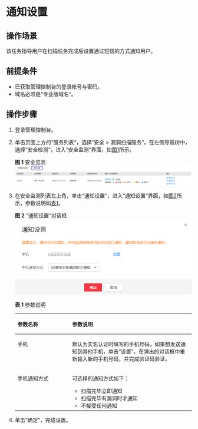 # 通知设置<a name="vss_01_0078"></a>

## 操作场景<a name="section14682174244810"></a>

该任务指导用户在扫描任务完成后设置通过短信的方式通知用户。

## 前提条件<a name="section98086323216"></a>

-   已获取管理控制台的登录帐号与密码。
-   域名必须是“专业版域名“。

## 操作步骤<a name="section149282111317"></a>

1.  登录管理控制台。
2.  单击页面上方的“服务列表“，选择“安全  \>  漏洞扫描服务“，在左侧导航树中，选择“安全检测“，进入“安全监测“界面，如[图1](#fig8716958152919)所示。

    **图 1**  安全监测<a name="fig8716958152919"></a>  
    ![](figures/安全监测-10.png "安全监测-10")

3.  在安全监测列表左上角，单击“通知设置“，进入“通知设置“界面，如[图2](#fig81479327442)所示，参数说明如[表1](#table645215173564)。

    **图 2** “通知设置“对话框<a name="fig81479327442"></a>  
    ![](figures/通知设置对话框.png "通知设置对话框")

    **表 1**  参数说明

    <a name="table645215173564"></a>
    <table><thead align="left"><tr id="row7453141735614"><th class="cellrowborder" valign="top" width="30.9%" id="mcps1.2.3.1.1"><p id="p4453417125613"><a name="p4453417125613"></a><a name="p4453417125613"></a>参数名称</p>
    </th>
    <th class="cellrowborder" valign="top" width="69.1%" id="mcps1.2.3.1.2"><p id="p545301710566"><a name="p545301710566"></a><a name="p545301710566"></a>参数说明</p>
    </th>
    </tr>
    </thead>
    <tbody><tr id="row34531417165611"><td class="cellrowborder" valign="top" width="30.9%" headers="mcps1.2.3.1.1 "><p id="p20453181711563"><a name="p20453181711563"></a><a name="p20453181711563"></a>手机</p>
    </td>
    <td class="cellrowborder" valign="top" width="69.1%" headers="mcps1.2.3.1.2 "><p id="p345313178561"><a name="p345313178561"></a><a name="p345313178561"></a>默认为实名认证时填写的手机号码，如果想发送通知到其他手机，单击<span class="uicontrol" id="uicontrol1879115985615"><a name="uicontrol1879115985615"></a><a name="uicontrol1879115985615"></a>“设置”</span>，在弹出的对话框中重新输入新的手机号码，并完成验证码验证。</p>
    </td>
    </tr>
    <tr id="row6453101718561"><td class="cellrowborder" valign="top" width="30.9%" headers="mcps1.2.3.1.1 "><p id="p2453151718565"><a name="p2453151718565"></a><a name="p2453151718565"></a>手机通知方式</p>
    </td>
    <td class="cellrowborder" valign="top" width="69.1%" headers="mcps1.2.3.1.2 "><p id="p289611529581"><a name="p289611529581"></a><a name="p289611529581"></a>可选择的通知方式如下：</p>
    <a name="ul138971352125817"></a><a name="ul138971352125817"></a><ul id="ul138971352125817"><li>扫描完毕立即通知</li><li>扫描完毕有漏洞时才通知</li><li>不接受任何通知</li></ul>
    </td>
    </tr>
    </tbody>
    </table>

4.  单击“确定“，完成设置。

